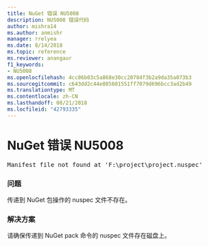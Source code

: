 ```yaml
---
title: NuGet 错误 NU5008
description: NU5008 错误代码
author: mishra14
ms.author: anmishr
manager: rrelyea
ms.date: 8/14/2018
ms.topic: reference
ms.reviewer: anangaur
f1_keywords:
- NU5008
ms.openlocfilehash: 4cc86b03c5a868e30cc20784f3b2a9da35a073b3
ms.sourcegitcommit: c643dd2c44e085601551ff7079d696bcc3ad2b49
ms.translationtype: MT
ms.contentlocale: zh-CN
ms.lasthandoff: 08/21/2018
ms.locfileid: "42793335"
---
```

# <a name="nuget-error-nu5008"></a>NuGet 错误 NU5008
<pre>Manifest file not found at 'F:\project\project.nuspec'</pre>

### <a name="issue"></a>问题

传递到 NuGet 包操作的 nuspec 文件不存在。


### <a name="solution"></a>解决方案

请确保传递到 NuGet pack 命令的 nuspec 文件存在磁盘上。

